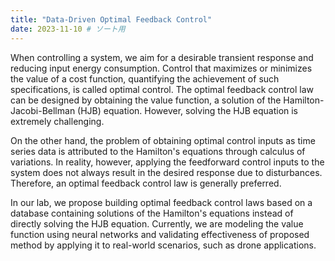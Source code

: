 ```yaml
---
title: "Data-Driven Optimal Feedback Control"
date: 2023-11-10 # ソート用
---
```


When controlling a system, we aim for a desirable transient response and reducing input energy consumption. Control that maximizes or minimizes the value of a cost function, quantifying the achievement of such specifications, is called optimal control. The optimal feedback control law can be designed by obtaining the value function, a solution of the Hamilton-Jacobi-Bellman (HJB) equation. However, solving the HJB equation is extremely challenging.

On the other hand, the problem of obtaining optimal control inputs as time series data is attributed to the Hamilton's equations through calculus of variations. 
In reality, however, applying the feedforward control inputs to the system does not always result in the desired response due to disturbances. Therefore, an optimal feedback control law is generally preferred.

In our lab, we propose building optimal feedback control laws based on a database containing solutions of the Hamilton's equations instead of directly solving the HJB equation. Currently, we are modeling the value function using neural networks and validating effectiveness of proposed method by applying it to real-world scenarios, such as drone applications.